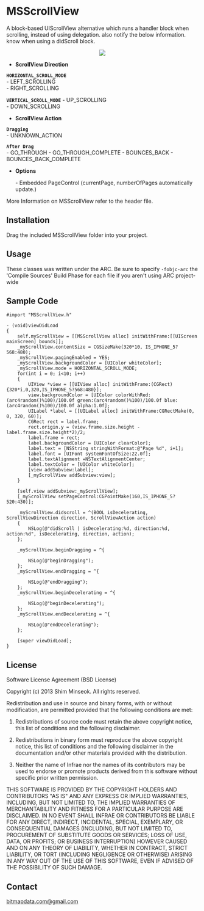 MSScrollView
============

A block-based UIScrollView alternative which runs a handler block when scrolling, instead of using delegation. also notify the below information. 
know when using a didScroll block.

<p align="center" >
<img src="https://raw.github.com/bitmapdata/MSScrollView/master/Resources/ScreenShot1.png">
</p>

* **ScrollView Direction**  

 **`HORIZONTAL_SCROLL_MODE`**  
     - LEFT_SCROLLING  
     - RIGHT_SCROLLING  

 **`VERTICAL_SCROLL_MODE`**
     - UP_SCROLLING  
     - DOWN_SCROLLING  

* **ScrollView Action**  

 **`Dragging`**  
     - UNKNOWN_ACTION
     
 **`After Drag`**    
     - GO_THROUGH
     - GO_THROUGH_COMPLETE
     - BOUNCES_BACK
     - BOUNCES_BACK_COMPLETE
     
* **Options**  

  \- Embedded PageControl (currentPage, numberOfPages automatically update.)

More Information on MSScrollView refer to the header file.

## Installation ##

Drag the included MSScrollView folder into your project.

## Usage ##

These classes was written under the ARC. Be sure to specify `-fobjc-arc` the 'Compile Sources' Build Phase for each file if you aren't using ARC project-wide

## Sample Code ##

    #import "MSScrollView.h"

	- (void)viewDidLoad
	{
		self.myScrollView = [[MSScrollView alloc] initWithFrame:[[UIScreen mainScreen] bounds]];
		_myScrollView.contentSize = CGSizeMake(320*10, IS_IPHONE_5?568:480);
		_myScrollView.pagingEnabled = YES;
		_myScrollView.backgroundColor = [UIColor whiteColor];
		_myScrollView.mode = HORIZONTAL_SCROLL_MODE;
		for(int i = 0; i<10; i++)
		{
			UIView *view = [[UIView alloc] initWithFrame:(CGRect){320*i,0,320,IS_IPHONE_5?568:480}];
			view.backgroundColor = [UIColor colorWithRed:(arc4random()%100)/100.0f green:(arc4random()%100)/100.0f blue:(arc4random()%100)/100.0f alpha:1.0f];
			UILabel *label = [[UILabel alloc] initWithFrame:CGRectMake(0, 0, 320, 60)];
			CGRect rect = label.frame;
			rect.origin.y = (view.frame.size.height - label.frame.size.height*2)/2;
			label.frame = rect;
			label.backgroundColor = [UIColor clearColor];
			label.text = [NSString stringWithFormat:@"Page %d", i+1];
			label.font = [UIFont systemFontOfSize:22.0f];
			label.textAlignment =NSTextAlignmentCenter;
			label.textColor = [UIColor whiteColor];
			[view addSubview:label];
			[_myScrollView addSubview:view];
		}
		
		[self.view addSubview:_myScrollView];
		[_myScrollView setPageControl:CGPointMake(160,IS_IPHONE_5?520:430)];
		
		_myScrollView.didscroll = ^(BOOL isDecelerating, ScrollViewDirection direction, ScrollViewAction action)
		{
			NSLog(@"didScroll | isDecelerating:%d, direction:%d, action:%d", isDecelerating, direction, action);
		};
		
		_myScrollView.beginDragging = ^{
			
			NSLog(@"beginDragging");
		};
		_myScrollView.endDragging = ^{
			
			NSLog(@"endDragging");
		};
		_myScrollView.beginDecelerating = ^{
			
			NSLog(@"beginDecelerating");
		};
		_myScrollView.endDecelerating = ^{
			
			NSLog(@"endDecelerating");
		};
		
		[super viewDidLoad];
	}


## License ##

Software License Agreement (BSD License)

Copyright (c) 2013 Shim Minseok. All rights reserved.

Redistribution and use in source and binary forms, with or without
modification, are permitted provided that the following conditions are met:

  1. Redistributions of source code must retain the above copyright
     notice, this list of conditions and the following disclaimer.
   
  2. Redistributions in binary form must reproduce the above copyright
     notice, this list of conditions and the following disclaimer in
     the documentation and/or other materials provided with the
     distribution.

  3. Neither the name of Infrae nor the names of its contributors may
     be used to endorse or promote products derived from this software
     without specific prior written permission.

THIS SOFTWARE IS PROVIDED BY THE COPYRIGHT HOLDERS AND CONTRIBUTORS
"AS IS" AND ANY EXPRESS OR IMPLIED WARRANTIES, INCLUDING, BUT NOT
LIMITED TO, THE IMPLIED WARRANTIES OF MERCHANTABILITY AND FITNESS FOR
A PARTICULAR PURPOSE ARE DISCLAIMED. IN NO EVENT SHALL INFRAE OR
CONTRIBUTORS BE LIABLE FOR ANY DIRECT, INDIRECT, INCIDENTAL, SPECIAL,
EXEMPLARY, OR CONSEQUENTIAL DAMAGES (INCLUDING, BUT NOT LIMITED TO,
PROCUREMENT OF SUBSTITUTE GOODS OR SERVICES; LOSS OF USE, DATA, OR
PROFITS; OR BUSINESS INTERRUPTION) HOWEVER CAUSED AND ON ANY THEORY OF
LIABILITY, WHETHER IN CONTRACT, STRICT LIABILITY, OR TORT (INCLUDING
NEGLIGENCE OR OTHERWISE) ARISING IN ANY WAY OUT OF THE USE OF THIS
SOFTWARE, EVEN IF ADVISED OF THE POSSIBILITY OF SUCH DAMAGE.

## Contact ##

bitmapdata.com@gmail.com

